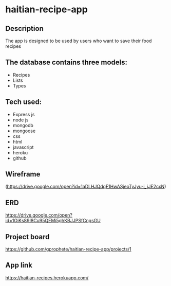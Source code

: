 # haitian-recipe-app

## Description
The app is designed to be used by users who want to save their food recipes

## The database contains three models:
- Recipes
- Lists
- Types

## Tech used:
- Express js
- node js
- mongodb
- mongoose
- css 
- html
- javascript
- heroku
- github

## Wireframe
(https://drive.google.com/open?id=1aDLHJQdqF1HwASjeoTyJyu-i_jJE2cxN)

## ERD
https://drive.google.com/open?id=1OiKs89I8Cu95QEMi5ghKBJJPSfCngsGU

## Project board
https://github.com/gprophete/haitian-recipe-app/projects/1

## App link
https://haitian-recipes.herokuapp.com/


